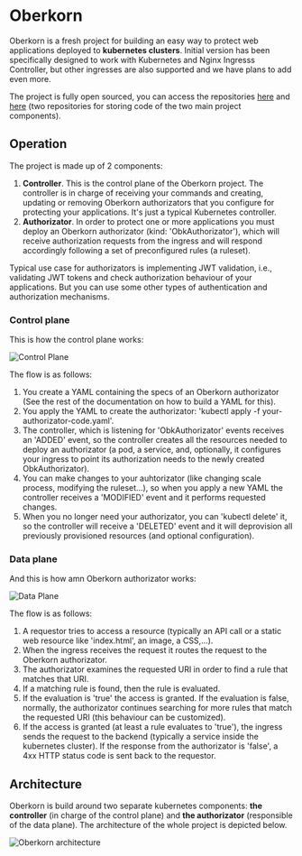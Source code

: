 # Oberkorn
Oberkorn is a fresh project for building an easy way to protect web applications deployed to **kubernetes clusters**. Initial version has been specifically designed to work with Kubernetes and Nginx Ingresss Controller, but other ingresses are also supported and we have plans to add even more.

The project is fully open sourced, you can access the repositories [here](https://github.com/jfvilasPersonal/obk-controller) and [here](https://github.com/jfvilasPersonal/obk-authorizator) (two repositories for storing code of the two main project components).

## Operation
The project is made up of 2 components:

  1. **Controller**. This is the control plane of the Oberkorn project. The controller is in charge of receiving your commands and creating, updating or removing Oberkorn authorizators that you configure for protecting your applications. It's just a typical Kubernetes controller.
  2. **Authorizator**. In order to protect one or more applications you must deploy an Oberkorn authorizator (kind: 'ObkAuthorizator'), which will receive authorization requests from the ingress and will respond accordingly following a set of preconfigured rules (a ruleset).

Typical use case for authorizators is implementing JWT validation, i.e., validating JWT tokens and check authorization behaviour of your applications. But you can use some other types of authentication and authorization mechanisms.

### Control plane
This is how the control plane works:

![Control Plane](/_media/architecture/controlplane.png)


The flow is as follows:
  1. You create a YAML containing the specs of an Oberkorn authorizator (See the rest of the documentation on how to build a YAML for this).
  2. You apply the YAML to create the authorizator: 'kubectl apply -f your-authorizator-code.yaml'.
  3. The controller, which is listening for 'ObkAuthorizator' events receives an 'ADDED' event, so the controller creates all the resources needed to deploy an authorizator (a pod, a service, and, optionally, it configures your ingress to point its authorization needs to the newly created ObkAuthorizator).
  4. You can make changes to your auhtorizator (like changing scale process, modifying the ruleset...), so when you apply a new YAML the controller receives a 'MODIFIED' event and it performs requested changes.
  5. When you no longer need your authorizator, you can 'kubectl delete' it, so the controller will receive a 'DELETED' event and it will deprovision all previously provisioned resources (and optional configuration).

### Data plane
And this is how amn Oberkorn authorizator works:

![Data Plane](/_media/architecture/dataplane.png)

The flow is as follows:
  1. A requestor tries to access a resource (typically an API call or a static web resource like 'index.html', an image, a CSS,...).
  2. When the ingress receives the request it routes the request to the Oberkorn authorizator.
  3. The authorizator examines the requested URI in order to find a rule that matches that URI.
  4. If a matching rule is found, then the rule is evaluated.
  5. If the evaluation is 'true' the access is granted. If the evaluation is false, normally, the authorizator continues searching for more rules that match the requested URI (this behaviour can be customized).
  6. If the access is granted (at least a rule evaluates to 'true'), the ingress sends the request to the backend (typically a service inside the kubernetes cluster). If the response from the authorizator is 'false', a 4xx HTTP status code is sent back to the requestor.

## Architecture
Oberkorn is build around two separate kubernetes components: **the controller** (in charge of the control plane) and **the authorizator** (responsible of the data plane). The architecture of the whole project is depicted below.

![Oberkorn architecture](/_media/oberkorn-architecture.png)
